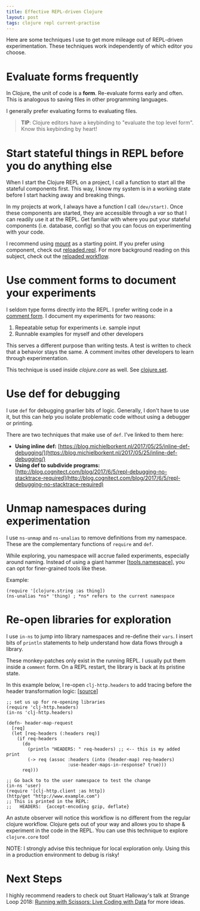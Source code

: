 ```yaml
---
title: Effective REPL-driven Clojure
layout: post
tags: clojure repl current-practise
---
```


Here are some techniques I use to get more mileage out of REPL-driven
experimentation. These techniques work independently of which editor you choose.

# Evaluate forms frequently

In Clojure, the unit of code is a **form**. Re-evaluate forms early and often.
This is analogous to saving files in other programming languages.

I generally prefer evaluating forms to evaluating files.

> **TIP**: Clojure editors have a keybinding to "evaluate the top level form".
> Know this keybinding by heart!

# Start stateful things in REPL before you do anything else

When I start the Clojure REPL on a project, I call a function to start all the
stateful components first. This way, I know my system is in a working state
before I start hacking away and breaking things.

In my projects at work, I always have a function I call `(dev/start)`. Once
these components are started, they are accessible through a *var* so that I can
readily use it at the REPL. Get familiar with where you put your stateful
components (i.e. database, config) so that you can focus on experimenting with
your code.

I recommend using [mount](https://github.com/tolitius/mount) as a starting point. If you prefer using component,
check out [reloaded.repl](https://github.com/weavejester/reloaded.repl). For more background reading on this subject, check out
the [reloaded workflow](http://thinkrelevance.com/blog/2013/06/04/clojure-workflow-reloaded).

# Use comment forms to document your experiments

I seldom type forms directly into the REPL. I prefer writing code in a [comment
form](https://clojuredocs.org/clojure.core/comment). I document my experiments for two reasons:

1.  Repeatable setup for experiments i.e. sample input
2.  Runnable examples for myself and other developers

This serves a different purpose than writing tests. A test is written to check
that a behavior stays the same. A comment invites other developers to learn
through experimentation.

This technique is used inside *clojure.core* as well. See [clojure.set](https://github.com/clojure/clojure/blob/4ef4b1ed7a2e8bb0aaaacfb0942729252c2c3091/src/clj/clojure/set.clj#L158-L176).

# Use def for debugging

I use `def` for debugging gnarlier bits of logic. Generally, I don't have to use
it, but this can help you isolate problematic code without using a debugger or
printing.

There are two techniques that make use of `def`. I've linked to them here:

-   **Using inline def:** [https://blog.michielborkent.nl/2017/05/25/inline-def-debugging/](https://blog.michielborkent.nl/2017/05/25/inline-def-debugging/)
-   **Using def to subdivide programs:** [http://blog.cognitect.com/blog/2017/6/5/repl-debugging-no-stacktrace-required](http://blog.cognitect.com/blog/2017/6/5/repl-debugging-no-stacktrace-required)

# Unmap namespaces during experimentation

I use `ns-unmap` and `ns-unalias` to remove definitions from my namespace. These
are the complementary functions of `require` and `def`.

While exploring, you namespace will accrue failed experiments, especially around
naming. Instead of using a giant hammer [[tools.namespace](https://github.com/clojure/tools.namespace)], you can opt for
finer-grained tools like these.

Example:

    (require '[clojure.string :as thing])
    (ns-unalias *ns* 'thing) ; *ns* refers to the current namespace

# Re-open libraries for exploration

I use `in-ns` to jump into library namespaces and re-define their `vars`. I
insert bits of `println` statements to help understand how data flows through a
library.

These monkey-patches only exist in the running REPL. I usually put them inside a
 `comment` form. On a REPL restart, the library is back at its pristine state.

In this example below, I re-open `clj-http.headers` to add tracing before the
header transformation logic: [[source](https://github.com/dakrone/clj-http/blob/3.x/src/clj_http/headers.clj#L134-L140)]

    ;; set us up for re-opening libraries
    (require 'clj-http.headers)
    (in-ns 'clj-http.headers)
    
    (defn- header-map-request
      [req]
      (let [req-headers (:headers req)]
        (if req-headers
          (do
            (println "HEADERS: " req-headers) ;; <-- this is my added print
            (-> req (assoc :headers (into (header-map) req-headers)
                           :use-header-maps-in-response? true)))
          req)))
    
    ;; Go back to to the user namespace to test the change
    (in-ns 'user)
    (require '[clj-http.client :as http])
    (http/get "http://www.example.com")
    ;; This is printed in the REPL:
    ;;   HEADERS:  {accept-encoding gzip, deflate}

An astute observer will notice this workflow is no different from the regular
clojure workflow. Clojure gets out of your way and allows you to shape &
experiment in the code in the REPL. You can use this technique to explore
`clojure.core` too!

NOTE: I strongly advise this technique for local exploration only. Using this in
a production environment to debug is risky!

# Next Steps

I highly recommend readers to check out Stuart Halloway's talk at Strange Loop
2018: [Running with Scissors: Live Coding with Data](https://www.youtube.com/watch?v=Qx0-pViyIDU) for more ideas.
